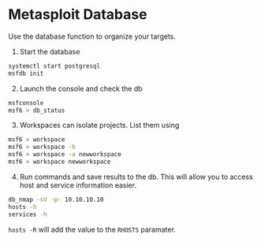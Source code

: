 # Metasploit Database
Use the database function to organize your targets.

1. Start the database
```sh
systemctl start postgresql
msfdb init
```

2. Launch the console and check the db
```sh
msfconsole
msf6 > db_status
```

3. Workspaces can isolate projects. List them using
```sh
msf6 > workspace
msf6 > workspace -h
msf6 > workspace -a newworkspace
msf6 > workspace newworkspace
```

4. Run commands and save results to the db. This will allow you to access host and service information easier.
```sh
db_nmap -sV -p- 10.10.10.10
hosts -h
services -h
```

`hosts -R` will add the value to the `RHOSTS` paramater.


